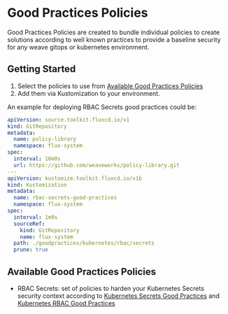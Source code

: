 # Good Practices Policies

Good Practices Policies are created to bundle individual policies to create solutions according to well known practices 
to provide a baseline security for any weave gitops or kubernetes environment. 

## Getting Started

1. Select the policies to use from [Available Good Practices Policies](#available-good-practices-policies)
2. Add them via Kustomization to your environment.

An example for deploying RBAC Secrets good practices could be: 

```yaml
apiVersion: source.toolkit.fluxcd.io/v1
kind: GitRepository
metadata:
  name: policy-library
  namespace: flux-system
spec:
  interval: 10m0s
  url: https://github.com/weaveworks/policy-library.git
---
apiVersion: kustomize.toolkit.fluxcd.io/v1b
kind: Kustomization
metadata:
  name: rbac-secrets-good-practices
  namespace: flux-system
spec:
  interval: 1m0s
  sourceRef:
    kind: GitRepository
    name: flux-system
  path: ./goodpractices/kubernetes/rbac/secrets
  prune: true
```

## Available Good Practices Policies

- RBAC Secrets: set of policies to harden your Kubernetes Secrets security context according to [Kubernetes Secrets Good Practices](https://kubernetes.io/docs/concepts/security/secrets-good-practices/) 
and [Kubernetes RBAC Good Practices](https://kubernetes.io/docs/concepts/security/rbac-good-practices) 
